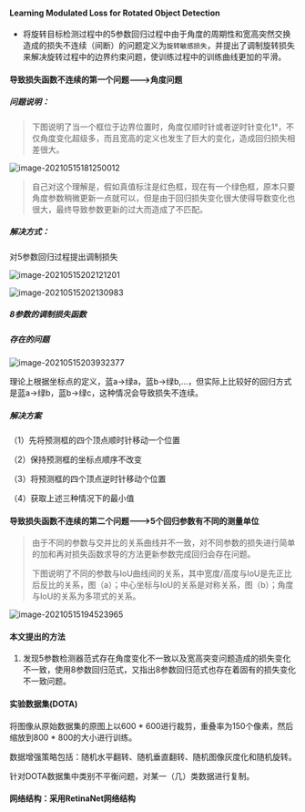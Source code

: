 #### Learning Modulated Loss for Rotated Object Detection

* 将旋转目标检测过程中的5参数回归过程中由于角度的周期性和宽高突然交换造成的损失不连续（间断）的问题定义为`旋转敏感损失`，并提出了调制旋转损失来解决旋转过程中的边界约束问题，使训练过程中的训练曲线更加的平滑。

#### 导致损失函数不连续的第一个问题--->角度问题

##### 问题说明：

> 下图说明了当一个框位于边界位置时，角度仅顺时针或者逆时针变化1°，不仅角度变化超级多，而且宽高的定义也发生了巨大的变化，造成回归损失相差很大。

![image-20210515181250012](C:\Users\fzh\AppData\Roaming\Typora\typora-user-images\image-20210515181250012.png)

>  自己对这个理解是，假如真值标注是红色框，现在有一个绿色框，原本只要角度参数稍微更新一点就可以，但是由于回归损失变化很大使得导数变化也很大，最终导致参数更新的过大而造成了不匹配。

##### 解决方式：

对5参数回归过程提出调制损失

![image-20210515202121201](C:\Users\fzh\AppData\Roaming\Typora\typora-user-images\image-20210515202121201.png)

![image-20210515202130983](C:\Users\fzh\AppData\Roaming\Typora\typora-user-images\image-20210515202130983.png)

##### 8参数的调制损失函数

##### 存在的问题

![image-20210515203932377](C:\Users\fzh\AppData\Roaming\Typora\typora-user-images\image-20210515203932377.png)

理论上根据坐标点的定义，蓝a->绿a，蓝b->绿b,...，但实际上比较好的回归方式是蓝a->绿b，蓝b->绿c，这种情况会导致损失不连续。

##### 解决方案

（1）先将预测框的四个顶点顺时针移动一个位置

（2）保持预测框的坐标点顺序不改变

（3）将预测框的四个顶点逆时针移动个位置

（4）获取上述三种情况下的最小值

#### 导致损失函数不连续的第二个问题--->5个回归参数有不同的测量单位

>由于不同的参数与交并比的关系曲线并不一致，对不同参数的损失进行简单的加和再对损失函数求导的方法更新参数完成回归会存在问题。
>
>下图说明了不同的参数与IoU曲线间的关系，其中宽度/高度与IoU是先正比后反比的关系，图（a）；中心坐标与IoU的关系是对称关系，图（b）；角度与IoU的关系为多项式的关系。

![image-20210515194523965](C:\Users\fzh\AppData\Roaming\Typora\typora-user-images\image-20210515194523965.png)

#### 本文提出的方法

1. 发现5参数检测器范式存在角度变化不一致以及宽高突变问题造成的损失变化不一致，使用8参数回归范式，又指出8参数回归范式也存在着固有的损失变化不一致问题。



#### 实验数据集(DOTA)

将图像从原始数据集的原图上以600 * 600进行裁剪，重叠率为150个像素，然后缩放到800 * 800的大小进行训练。

数据增强策略包括：随机水平翻转、随机垂直翻转、随机图像灰度化和随机旋转。

针对DOTA数据集中类别不平衡问题，对某一（几）类数据进行复制。

#### 网络结构：采用RetinaNet网络结构 